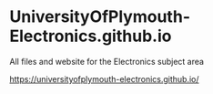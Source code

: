 # UniversityOfPlymouth-Electronics.github.io
All files and website for the Electronics subject area

https://universityofplymouth-electronics.github.io/

